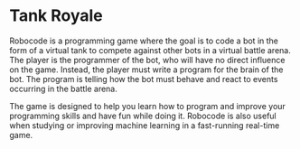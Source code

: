 # Tank Royale 

Robocode is a programming game where the goal is to code a bot in the form of a virtual tank to compete against other bots in a virtual battle arena. The player is the programmer of the bot, who will have no direct influence on the game. Instead, the player must write a program for the brain of the bot. The program is telling how the bot must behave and react to events occurring in the battle arena.

The game is designed to help you learn how to program and improve your programming skills and have fun while doing it. Robocode is also useful when studying or improving machine learning in a fast-running real-time game.

